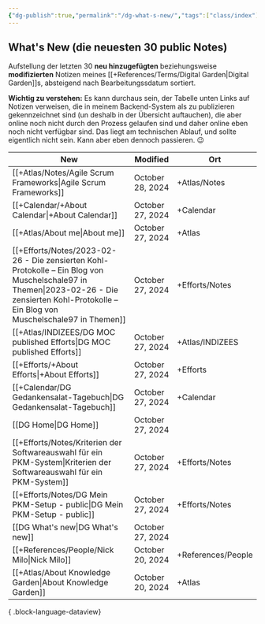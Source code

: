 ```yaml
---
{"dg-publish":true,"permalink":"/dg-what-s-new/","tags":["class/index"],"updated":"2024-10-27T10:47:03.072+01:00"}
---
```


## What's New (die neuesten 30 public Notes)
Aufstellung der letzten 30 **neu hinzugefügten** beziehungsweise **modifizierten** Notizen meines [[+References/Terms/Digital Garden\|Digital Garden]]s, absteigend nach Bearbeitungssdatum sortiert. 

**Wichtig zu verstehen:** Es kann durchaus sein, der Tabelle unten Links auf Notizen verweisen, die in meinem Backend-System als zu publizieren gekennzeichnet sind (un deshalb in der Übersicht auftauchen), die aber  online noch nicht durch den Prozess gelaufen sind und daher online eben noch nicht verfügbar sind. 
Das liegt am technischen Ablauf, und sollte eigentlich nicht sein. Kann aber eben dennoch passieren. 😉 


| New                                                                                                                                                                                              | Modified         | Ort                |
| ------------------------------------------------------------------------------------------------------------------------------------------------------------------------------------------------ | ---------------- | ------------------ |
| [[+Atlas/Notes/Agile Scrum Frameworks\|Agile Scrum Frameworks]]                                                                                                                               | October 28, 2024 | +Atlas/Notes       |
| [[+Calendar/+About Calendar\|+About Calendar]]                                                                                                                                                | October 27, 2024 | +Calendar          |
| [[+Atlas/About me\|About me]]                                                                                                                                                                 | October 27, 2024 | +Atlas             |
| [[+Efforts/Notes/2023-02-26 - Die zensierten Kohl-Protokolle – Ein Blog von Muschelschale97 in Themen\|2023-02-26 - Die zensierten Kohl-Protokolle – Ein Blog von Muschelschale97 in Themen]] | October 27, 2024 | +Efforts/Notes     |
| [[+Atlas/INDIZEES/DG MOC published Efforts\|DG MOC published Efforts]]                                                                                                                        | October 27, 2024 | +Atlas/INDIZEES    |
| [[+Efforts/+About Efforts\|+About Efforts]]                                                                                                                                                   | October 27, 2024 | +Efforts           |
| [[+Calendar/DG Gedankensalat-Tagebuch\|DG Gedankensalat-Tagebuch]]                                                                                                                            | October 27, 2024 | +Calendar          |
| [[DG Home\|DG Home]]                                                                                                                                                                          | October 27, 2024 |                    |
| [[+Efforts/Notes/Kriterien der Softwareauswahl für ein PKM-System\|Kriterien der Softwareauswahl für ein PKM-System]]                                                                         | October 27, 2024 | +Efforts/Notes     |
| [[+Efforts/Notes/DG Mein PKM-Setup - public\|DG Mein PKM-Setup - public]]                                                                                                                     | October 27, 2024 | +Efforts/Notes     |
| [[DG What's new\|DG What's new]]                                                                                                                                                              | October 27, 2024 |                    |
| [[+References/People/Nick Milo\|Nick Milo]]                                                                                                                                                   | October 20, 2024 | +References/People |
| [[+Atlas/About Knowledge Garden\|About Knowledge Garden]]                                                                                                                                     | October 20, 2024 | +Atlas             |

{ .block-language-dataview}


